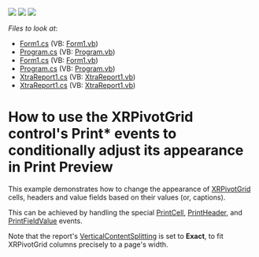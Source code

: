 <!-- default badges list -->
![](https://img.shields.io/endpoint?url=https://codecentral.devexpress.com/api/v1/VersionRange/128604193/12.2.4%2B)
[![](https://img.shields.io/badge/Open_in_DevExpress_Support_Center-FF7200?style=flat-square&logo=DevExpress&logoColor=white)](https://supportcenter.devexpress.com/ticket/details/E1992)
[![](https://img.shields.io/badge/📖_How_to_use_DevExpress_Examples-e9f6fc?style=flat-square)](https://docs.devexpress.com/GeneralInformation/403183)
<!-- default badges end -->
<!-- default file list -->
*Files to look at*:

* [Form1.cs](./CS/Form1.cs) (VB: [Form1.vb](./VB/Form1.vb))
* [Program.cs](./CS/Program.cs) (VB: [Program.vb](./VB/Program.vb))
* [Form1.cs](./CS/XRPivotGridEvents/Form1.cs) (VB: [Form1.vb](./VB/XRPivotGridEvents/Form1.vb))
* [Program.cs](./CS/XRPivotGridEvents/Program.cs) (VB: [Program.vb](./VB/XRPivotGridEvents/Program.vb))
* [XtraReport1.cs](./CS/XRPivotGridEvents/XtraReport1.cs) (VB: [XtraReport1.vb](./VB/XRPivotGridEvents/XtraReport1.vb))
* [XtraReport1.cs](./CS/XtraReport1.cs) (VB: [XtraReport1.vb](./VB/XtraReport1.vb))
<!-- default file list end -->
# How to use the XRPivotGrid control's Print* events to conditionally adjust its appearance in Print Preview


<p>This example demonstrates how to change the appearance of <a href="http://documentation.devexpress.com/#XtraReports/CustomDocument4094">XRPivotGrid</a> cells, headers and value fields based on their values (or, captions).</p><p>This can be achieved by handling the special <a href="http://documentation.devexpress.com/#XtraReports/DevExpressXtraReportsUIXRPivotGrid_PrintCelltopic">PrintCell</a>, <a href="http://documentation.devexpress.com/#XtraReports/DevExpressXtraReportsUIXRPivotGrid_PrintHeadertopic">PrintHeader</a>, and <a href="http://documentation.devexpress.com/#XtraReports/DevExpressXtraReportsUIXRPivotGrid_PrintFieldValuetopic">PrintFieldValue</a> events.</p><p>Note that the report's <a href="http://documentation.devexpress.com/#XtraReports/DevExpressXtraReportsUIXtraReport_VerticalContentSplittingtopic">VerticalContentSplitting</a> is set to <strong>Exact</strong>, to fit XRPivotGrid columns precisely to a page's width.</p>

<br/>


